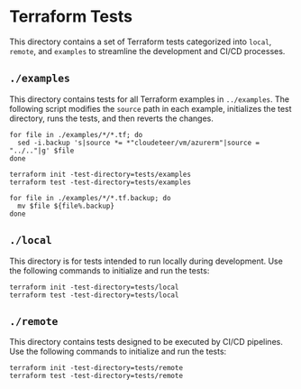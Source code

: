 # Terraform Tests

This directory contains a set of Terraform tests categorized into `local`, `remote`, and `examples` to streamline the development and CI/CD processes.

## `./examples`

This directory contains tests for all Terraform examples in `../examples`. The following script modifies the `source` path in each example, initializes the test directory, runs the tests, and then reverts the changes.

```shell
for file in ./examples/*/*.tf; do
  sed -i.backup 's|source *= *"cloudeteer/vm/azurerm"|source = "../.."|g' $file
done

terraform init -test-directory=tests/examples
terraform test -test-directory=tests/examples

for file in ./examples/*/*.tf.backup; do
  mv $file ${file%.backup}
done
```

## `./local`

This directory is for tests intended to run locally during development. Use the following commands to initialize and run the tests:

```shell
terraform init -test-directory=tests/local
terraform test -test-directory=tests/local
```

## `./remote`

This directory contains tests designed to be executed by CI/CD pipelines. Use the following commands to initialize and run the tests:

```shell
terraform init -test-directory=tests/remote
terraform test -test-directory=tests/remote
```
